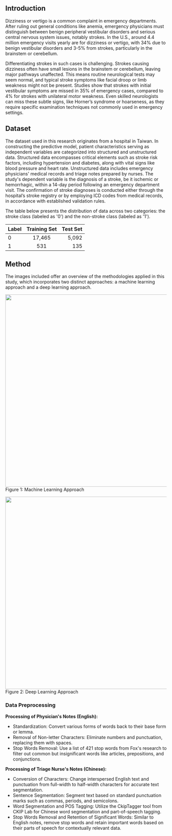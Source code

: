 ## Introduction
Dizziness or vertigo is a common complaint in emergency departments. After ruling out general conditions like anemia, emergency physicians must distinguish between benign peripheral vestibular disorders and serious central nervous system issues, notably strokes. In the U.S., around 4.4 million emergency visits yearly are for dizziness or vertigo, with 34% due to benign vestibular disorders and 3-5% from strokes, particularly in the brainstem or cerebellum.

Differentiating strokes in such cases is challenging. Strokes causing dizziness often have small lesions in the brainstem or cerebellum, leaving major pathways unaffected. This means routine neurological tests may seem normal, and typical stroke symptoms like facial droop or limb weakness might not be present. Studies show that strokes with initial vestibular symptoms are missed in 35% of emergency cases, compared to 4% for strokes with unilateral motor weakness. Even skilled neurologists can miss these subtle signs, like Horner’s syndrome or hoarseness, as they require specific examination techniques not commonly used in emergency settings.


## Dataset
The dataset used in this research originates from a hospital in Taiwan. In constructing the predictive model, patient characteristics serving as independent variables are categorized into structured and unstructured data. Structured data encompasses critical elements such as stroke risk factors, including hypertension and diabetes, along with vital signs like blood pressure and heart rate. Unstructured data includes emergency physicians' medical records and triage notes prepared by nurses. The study's dependent variable is the diagnosis of a stroke, be it ischemic or hemorrhagic, within a 14-day period following an emergency department visit. The confirmation of stroke diagnoses is conducted either through the hospital’s stroke registry or by employing ICD codes from medical records, in accordance with established validation rules.

The table below presents the distribution of data across two categories: the stroke class (labeled as '0') and the non-stroke class (labeled as '1').

| Label | Training Set | Test Set |
| :---         |     :---:      |          ---: |
| 0 | 17,465   | 5,092   |
| 1   | 531   | 135      |

## Method
The images included offer an overview of the methodologies applied in this study, which incorporates two distinct approaches: a machine learning approach and a deep learning approach.

<img src="https://github.com/EthanHuang0404/stroke-prediction/assets/52795694/a95d3b43-372e-4f9c-b18a-89e9d2b3b97a" width="600" height="600"><br>
Figure 1: Machine Learning Approach


<img src="https://github.com/EthanHuang0404/stroke-prediction/assets/52795694/3ef30492-002e-46f1-9aee-765053f652fd" width="600" height="600"><br>
Figure 2: Deep Learning Approach



### Data Preprocessing
**Processing of Physician's Notes (English):**
* Standardization: Convert various forms of words back to their base form or lemma.
* Removal of Non-letter Characters: Eliminate numbers and punctuation, replacing them with spaces.
* Stop Words Removal: Use a list of 421 stop words from Fox's research to filter out common but insignificant words like articles, prepositions, and conjunctions.

**Processing of Triage Nurse's Notes (Chinese):**
* Conversion of Characters: Change interspersed English text and punctuation from full-width to half-width characters for accurate text segmentation.
* Sentence Segmentation: Segment text based on standard punctuation marks such as commas, periods, and semicolons.
* Word Segmentation and POS Tagging: Utilize the CkipTagger tool from CKIP Lab for Chinese word segmentation and part-of-speech tagging.
* Stop Words Removal and Retention of Significant Words: Similar to English notes, remove stop words and retain important words based on their parts of speech for contextually relevant data.
